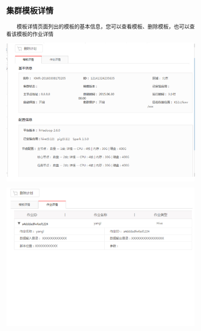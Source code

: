 ## 集群模板详情

　　模板详情页面列出的模板的基本信息，您可以查看模板、删除模板，也可以查看该模板的作业详情
  
  ![模板详情](./images/jqmb2.png)
  
  ![作业详情](./images/jqmb3.png)